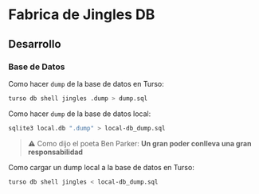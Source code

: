# Fabrica de Jingles DB

## Desarrollo

### Base de Datos

Como hacer `dump` de la base de datos en Turso:
```bash
turso db shell jingles .dump > dump.sql
```

Como hacer `dump` de la base de datos local:

```bash
sqlite3 local.db ".dump" > local-db_dump.sql
```

> ⚠️ Como dijo el poeta Ben Parker: **Un gran poder conlleva una gran responsabilidad**

Como cargar un dump local a la base de datos en Turso:

```bash
turso db shell jingles < local-db_dump.sql
```